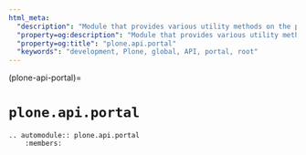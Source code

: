 ```yaml
---
html_meta:
  "description": "Module that provides various utility methods on the portal level."
  "property=og:description": "Module that provides various utility methods on the portal level."
  "property=og:title": "plone.api.portal"
  "keywords": "development, Plone, global, API, portal, root"
---
```


(plone-api-portal)=

# `plone.api.portal`

```{eval-rst}
.. automodule:: plone.api.portal
    :members:
```
